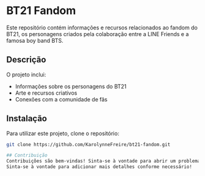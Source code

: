 # BT21 Fandom

Este repositório contém informações e recursos relacionados ao fandom do BT21, os personagens criados pela colaboração entre a LINE Friends e a famosa boy band BTS.

## Descrição

O projeto inclui:
- Informações sobre os personagens do BT21
- Arte e recursos criativos
- Conexões com a comunidade de fãs

## Instalação

Para utilizar este projeto, clone o repositório:

```bash
git clone https://github.com/KarolynneFreire/bt21-fandom.git

## Contribuição
Contribuições são bem-vindas! Sinta-se à vontade para abrir um problema ou enviar um pull request.
Sinta-se à vontade para adicionar mais detalhes conforme necessário!
